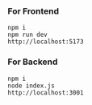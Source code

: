 ### For Frontend 
```
npm i 
npm run dev
http://localhost:5173
```

### For Backend

```
npm i 
node index.js
http://localhost:3001
```
